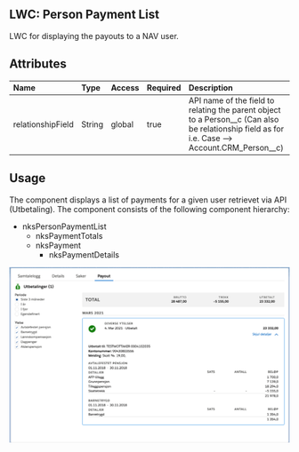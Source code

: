 ## LWC: Person Payment List

LWC for displaying the payouts to a NAV user.

## Attributes

| Name              | Type   | Access | Required | Description                                                                                                                                        |
| :---------------- | :----- | :----- | :------- | :------------------------------------------------------------------------------------------------------------------------------------------------- |
| relationshipField | String | global | true     | API name of the field to relating the parent object to a Person\_\_c (Can also be relationship field as for i.e. Case --> Account.CRM_Person\_\_c) |

## Usage

The component displays a list of payments for a given user retrievet via API (Utbetaling). The component consists of the following component hierarchy:

* nksPersonPaymentList
    * nksPaymentTotals
    * nksPayment
        * nksPaymentDetails
 
 ![Payment List](Payment_List.png)
